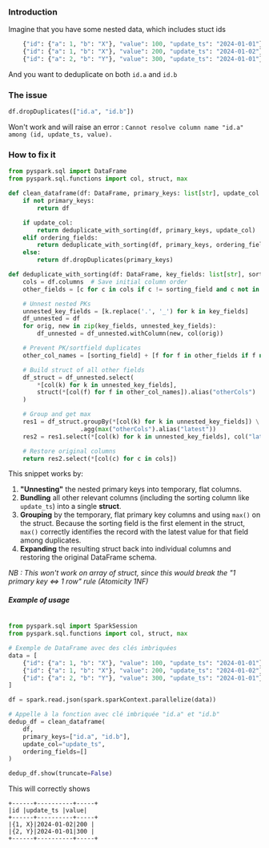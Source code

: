 
### Introduction

Imagine that you have some nested data, which includes stuct ids
```python
    {"id": {"a": 1, "b": "X"}, "value": 100, "update_ts": "2024-01-01"},
    {"id": {"a": 1, "b": "X"}, "value": 200, "update_ts": "2024-01-02"},
    {"id": {"a": 2, "b": "Y"}, "value": 300, "update_ts": "2024-01-01"}
```

And you want to deduplicate on both `id.a` and `id.b` 

### The issue
```python
df.dropDuplicates(["id.a", "id.b"])
```
Won't work and will raise an error : `Cannot resolve column name "id.a" among (id, update_ts, value).`

### How to fix it

```python
from pyspark.sql import DataFrame
from pyspark.sql.functions import col, struct, max

def clean_dataframe(df: DataFrame, primary_keys: list[str], update_col: str | None, ordering_fields: list[str]) -> DataFrame:
    if not primary_keys:
        return df

    if update_col:
        return deduplicate_with_sorting(df, primary_keys, update_col)
    elif ordering_fields:
        return deduplicate_with_sorting(df, primary_keys, ordering_fields[0])
    else:
        return df.dropDuplicates(primary_keys)

def deduplicate_with_sorting(df: DataFrame, key_fields: list[str], sorting_field: str) -> DataFrame:
    cols = df.columns  # Save initial column order
    other_fields = [c for c in cols if c != sorting_field and c not in key_fields]

    # Unnest nested PKs
    unnested_key_fields = [k.replace('.', '_') for k in key_fields]
    df_unnested = df
    for orig, new in zip(key_fields, unnested_key_fields):
        df_unnested = df_unnested.withColumn(new, col(orig))

    # Prevent PK/sortfield duplicates
    other_col_names = [sorting_field] + [f for f in other_fields if f not in unnested_key_fields]

    # Build struct of all other fields
    df_struct = df_unnested.select(
        *[col(k) for k in unnested_key_fields],
        struct(*[col(f) for f in other_col_names]).alias("otherCols")
    )

    # Group and get max
    res1 = df_struct.groupBy(*[col(k) for k in unnested_key_fields]) \
                    .agg(max("otherCols").alias("latest"))
    res2 = res1.select(*[col(k) for k in unnested_key_fields], col("latest.*"))

    # Restore original columns
    return res2.select(*[col(c) for c in cols])
```

This snippet works by:

1. **"Unnesting"** the nested primary keys into temporary, flat columns.
2. **Bundling** all other relevant columns (including the sorting column like `update_ts`) into a single **struct**.
3. **Grouping** by the temporary, flat primary key columns and using `max()` on the struct. Because the sorting field is the first element in the struct, `max()` correctly identifies the record with the latest value for that field among duplicates.
4. **Expanding** the resulting struct back into individual columns and restoring the original DataFrame schema.

_NB : This won't work on array of struct, since this would break the "1 primary key <=> 1 row" rule (Atomicity 1NF)_


##### Example of usage

```python

from pyspark.sql import SparkSession
from pyspark.sql.functions import col, struct, max

# Exemple de DataFrame avec des clés imbriquées
data = [
    {"id": {"a": 1, "b": "X"}, "value": 100, "update_ts": "2024-01-01"},
    {"id": {"a": 1, "b": "X"}, "value": 200, "update_ts": "2024-01-02"},
    {"id": {"a": 2, "b": "Y"}, "value": 300, "update_ts": "2024-01-01"}
]

df = spark.read.json(spark.sparkContext.parallelize(data))

# Appelle à la fonction avec clé imbriquée "id.a" et "id.b"
dedup_df = clean_dataframe(
    df,
    primary_keys=["id.a", "id.b"],
    update_col="update_ts",
    ordering_fields=[]
)

dedup_df.show(truncate=False)
```

This will correctly shows 
```
+------+----------+-----+ 
|id |update_ts |value| 
+------+----------+-----+ 
|{1, X}|2024-01-02|200 | 
|{2, Y}|2024-01-01|300 | 
+------+----------+-----+
```

